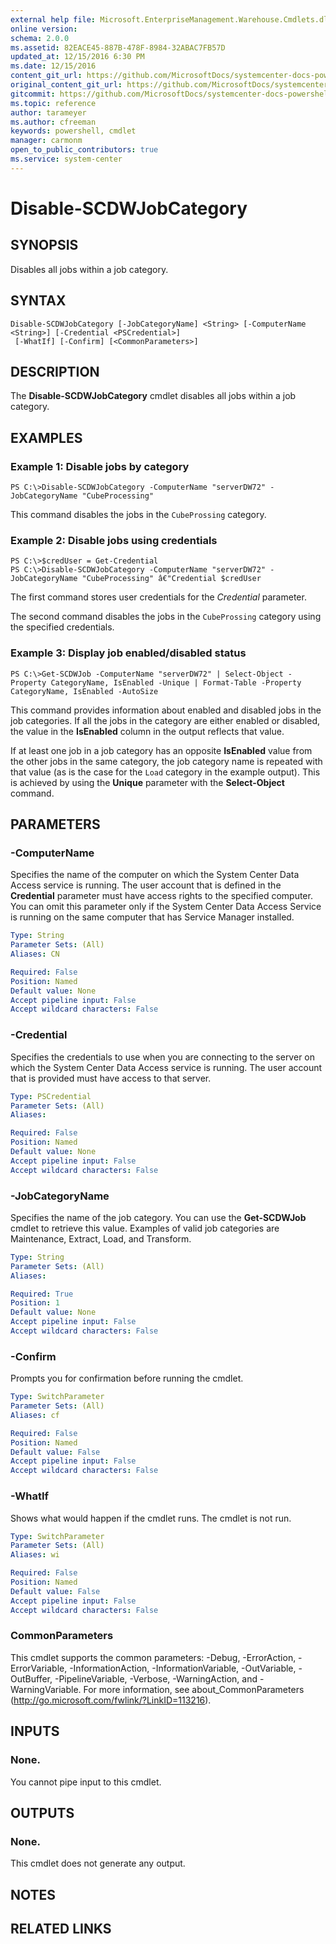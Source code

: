 ```yaml
---
external help file: Microsoft.EnterpriseManagement.Warehouse.Cmdlets.dll-Help.xml
online version: 
schema: 2.0.0
ms.assetid: 82EACE45-887B-478F-8984-32ABAC7FB57D
updated_at: 12/15/2016 6:30 PM
ms.date: 12/15/2016
content_git_url: https://github.com/MicrosoftDocs/systemcenter-docs-powershell/blob/live/systemcenter-cmdlets/SystemCenter2016/ServiceManagerDataWarehouse/vlatest/Disable-SCDWJobCategory.md
original_content_git_url: https://github.com/MicrosoftDocs/systemcenter-docs-powershell/blob/live/systemcenter-cmdlets/SystemCenter2016/ServiceManagerDataWarehouse/vlatest/Disable-SCDWJobCategory.md
gitcommit: https://github.com/MicrosoftDocs/systemcenter-docs-powershell/blob/59ca46449cbaf6c065d4887fdd68c8de98ef34f0/systemcenter-cmdlets/SystemCenter2016/ServiceManagerDataWarehouse/vlatest/Disable-SCDWJobCategory.md
ms.topic: reference
author: tarameyer
ms.author: cfreeman
keywords: powershell, cmdlet
manager: carmonm
open_to_public_contributors: true
ms.service: system-center
---
```


# Disable-SCDWJobCategory

## SYNOPSIS
Disables all jobs within a job category.

## SYNTAX

```
Disable-SCDWJobCategory [-JobCategoryName] <String> [-ComputerName <String>] [-Credential <PSCredential>]
 [-WhatIf] [-Confirm] [<CommonParameters>]
```

## DESCRIPTION
The **Disable-SCDWJobCategory** cmdlet disables all jobs within a job category.

## EXAMPLES

### Example 1: Disable jobs by category
```
PS C:\>Disable-SCDWJobCategory -ComputerName "serverDW72" -JobCategoryName "CubeProcessing"
```

This command disables the jobs in the `CubeProssing` category.

### Example 2: Disable jobs using credentials
```
PS C:\>$credUser = Get-Credential
PS C:\>Disable-SCDWJobCategory -ComputerName "serverDW72" -JobCategoryName "CubeProcessing" â€"Credential $credUser
```

The first command stores user credentials for the *Credential* parameter.

The second command disables the jobs in the `CubeProssing` category using the specified credentials.

### Example 3: Display job enabled/disabled status
```
PS C:\>Get-SCDWJob -ComputerName "serverDW72" | Select-Object -Property CategoryName, IsEnabled -Unique | Format-Table -Property CategoryName, IsEnabled -AutoSize
```

This command provides information about enabled and disabled jobs in the job categories.
If all the jobs in the category are either enabled or disabled, the value in the **IsEnabled** column in the output reflects that value.

If at least one job in a job category has an opposite **IsEnabled** value from the other jobs in the same category, the job category name is repeated with that value (as is the case for the `Load` category in the example output).
This is achieved by using the **Unique** parameter with the **Select-Object** command.

## PARAMETERS

### -ComputerName
Specifies the name of the computer on which the System Center Data Access service is running.
The user account that is defined in the **Credential** parameter must have access rights to the specified computer.
You can omit this parameter only if the System Center Data Access Service is running on the same computer that has Service Manager installed.

```yaml
Type: String
Parameter Sets: (All)
Aliases: CN

Required: False
Position: Named
Default value: None
Accept pipeline input: False
Accept wildcard characters: False
```

### -Credential
Specifies the credentials to use when you are connecting to the server on which the System Center Data Access service is running.
The user account that is provided must have access to that server.

```yaml
Type: PSCredential
Parameter Sets: (All)
Aliases: 

Required: False
Position: Named
Default value: None
Accept pipeline input: False
Accept wildcard characters: False
```

### -JobCategoryName
Specifies the name of the job category.
You can use the **Get-SCDWJob** cmdlet to retrieve this value.
Examples of valid job categories are Maintenance, Extract, Load, and Transform.

```yaml
Type: String
Parameter Sets: (All)
Aliases: 

Required: True
Position: 1
Default value: None
Accept pipeline input: False
Accept wildcard characters: False
```

### -Confirm
Prompts you for confirmation before running the cmdlet.

```yaml
Type: SwitchParameter
Parameter Sets: (All)
Aliases: cf

Required: False
Position: Named
Default value: False
Accept pipeline input: False
Accept wildcard characters: False
```

### -WhatIf
Shows what would happen if the cmdlet runs.
The cmdlet is not run.

```yaml
Type: SwitchParameter
Parameter Sets: (All)
Aliases: wi

Required: False
Position: Named
Default value: False
Accept pipeline input: False
Accept wildcard characters: False
```

### CommonParameters
This cmdlet supports the common parameters: -Debug, -ErrorAction, -ErrorVariable, -InformationAction, -InformationVariable, -OutVariable, -OutBuffer, -PipelineVariable, -Verbose, -WarningAction, and -WarningVariable. For more information, see about_CommonParameters (http://go.microsoft.com/fwlink/?LinkID=113216).

## INPUTS

### None.
You cannot pipe input to this cmdlet.

## OUTPUTS

### None.
This cmdlet does not generate any output.

## NOTES

## RELATED LINKS


